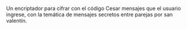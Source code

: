 Un encriptador para cifrar con el código Cesar mensajes que el usuario ingrese, con la temática de mensajes secretos entre parejas por san valentín.
